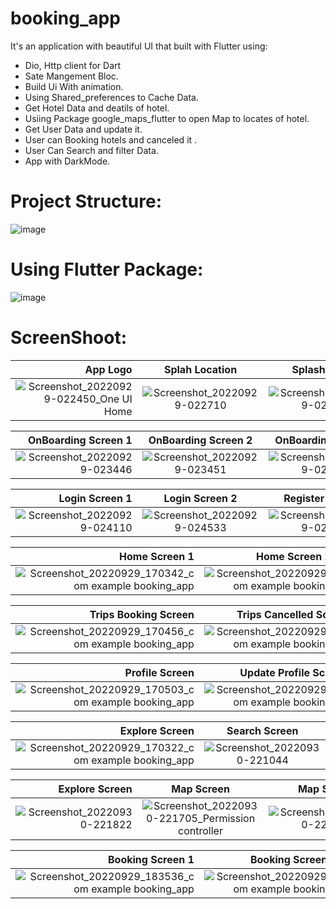 # booking_app


It's an application with beautiful UI that built with Flutter using:

- Dio, Http client for Dart
- Sate Mangement Bloc.
- Build Ui With animation.
- Using Shared_preferences to Cache Data.
- Get Hotel Data and deatils of hotel.
- Usiing Package google_maps_flutter to open Map to locates of hotel.
- Get User Data and update it.
- User can Booking hotels and canceled it .
- User Can Search and filter Data.
- App with DarkMode.

# Project Structure:


![image](https://user-images.githubusercontent.com/72301777/192910872-779e6924-2d9e-4b91-8016-22c810ee144b.png)


# Using Flutter Package:

![image](https://user-images.githubusercontent.com/72301777/192911389-1f495a69-9386-4341-ba56-bc43ed96a1ea.png)



# ScreenShoot:

|App Logo          |   Splah Location        |  Splash Screen              
------------------------:|:-------------------------:|:-------------------------:
![Screenshot_20220929-022450_One UI Home](https://user-images.githubusercontent.com/72301777/192912004-82746c0f-f2ed-4f47-bbe4-4e60ee017c72.jpg)|![Screenshot_20220929-022710](https://user-images.githubusercontent.com/72301777/192912028-629a5f28-5eb9-433b-83e9-052cfa46181a.jpg)|![Screenshot_20220929-022649](https://user-images.githubusercontent.com/72301777/192912056-11e74404-fb1a-464a-a868-ea534ec698cd.jpg)


|OnBoarding Screen 1             |  OnBoarding Screen 2        |  OnBoarding Screen 3              
------------------------:|:-------------------------:|:-------------------------:
![Screenshot_20220929-023446](https://user-images.githubusercontent.com/72301777/192912768-13c04c12-a874-4c5b-bc64-9940cb668df5.jpg)|![Screenshot_20220929-023451](https://user-images.githubusercontent.com/72301777/192912828-4756e5aa-4fc3-4079-b1e8-e937ca721301.jpg)|![Screenshot_20220929-023458](https://user-images.githubusercontent.com/72301777/192912875-24a98e71-e5a1-42cd-8b46-1ce6bf721ac8.jpg)

|Login Screen 1             |  Login Screen 2        |  Register Screen 1  
------------------------:|:-------------------------:|:-------------------------:
![Screenshot_20220929-024110](https://user-images.githubusercontent.com/72301777/193040343-1480732f-4fca-4967-ab7d-9ed15951e46a.jpg)|![Screenshot_20220929-024533](https://user-images.githubusercontent.com/72301777/193040228-36dc9d9a-2c9f-43ee-9fb3-60632c94b7b8.jpg)|![Screenshot_20220929-024115](https://user-images.githubusercontent.com/72301777/193040334-49d4de4f-b6e9-4685-8848-51addd7c7aec.jpg)

|Home Screen 1             |  Home Screen 2        |  Home Screen 3
------------------------:|:-------------------------:|:-------------------------:
![Screenshot_20220929_170342_com example booking_app](https://user-images.githubusercontent.com/29564984/193052544-d2cb76e5-568d-4072-89d2-3a2def222107.jpg)|![Screenshot_20220929_170349_com example booking_app](https://user-images.githubusercontent.com/29564984/193052587-ca4159d0-91bb-4249-b0f4-964ee6b609a8.jpg)|![Screenshot_20220929_170618_com example booking_app](https://user-images.githubusercontent.com/29564984/193052699-0b538219-ca4e-4807-b23d-03ae14f632b4.jpg)

|Trips Booking Screen   |  Trips Cancelled Screen      |  Trips Completed Screen
------------------------:|:-------------------------:|:-------------------------:
![Screenshot_20220929_170456_com example booking_app](https://user-images.githubusercontent.com/29564984/193054100-e9f22a03-c33c-4660-b67a-85b4b35fd246.jpg)|![Screenshot_20220929_170419_com example booking_app](https://user-images.githubusercontent.com/29564984/193054184-d2c27ef2-e8df-471c-afa7-07874eb5bdc9.jpg)|![Screenshot_20220929_170426_com example booking_app](https://user-images.githubusercontent.com/29564984/193054234-f83200d4-46a5-4a35-8d56-961d0ff6c01a.jpg)|

|Profile Screen   |  Update Profile Screen   |Settings Screen    
------------------------:|:-------------------------:|:-------------------------:
![Screenshot_20220929_170503_com example booking_app](https://user-images.githubusercontent.com/29564984/193059199-a724f2f4-f4d9-4875-aa92-93a5e76f0f85.jpg)|![Screenshot_20220929_170509_com example booking_app](https://user-images.githubusercontent.com/29564984/193059243-ddfdca89-9854-4e58-8c8f-000437b1fb44.jpg)|![Screenshot_20220929_170520_com example booking_app](https://user-images.githubusercontent.com/29564984/193059832-a5b87837-5abc-4be8-bf98-1cf6bc7befe5.jpg)

|Explore Screen   | Search Screen   |Filter Screen    
------------------------:|:-------------------------:|:-------------------------:
![Screenshot_20220929_170322_com example booking_app](https://user-images.githubusercontent.com/29564984/193060587-505be16b-361f-44bd-b708-bcc5ea58df3b.jpg)|![Screenshot_20220930-221044](https://user-images.githubusercontent.com/72301777/193349190-517cba02-0a49-456f-9e94-d7dfcc883619.jpg)|![Screenshot_20220930-221111](https://user-images.githubusercontent.com/72301777/193349212-2b054922-d490-433e-8bdd-4ebe613c0b31.jpg)

|Explore Screen   | Map Screen   |Map Screen    
------------------------:|:-------------------------:|:-------------------------:
![Screenshot_20220930-221822](https://user-images.githubusercontent.com/72301777/193350283-ea8af21b-d611-4d65-b0cd-c0d46d33bbb3.jpg)|![Screenshot_20220930-221705_Permission controller](https://user-images.githubusercontent.com/72301777/193350330-c12ffa64-531f-4c70-a96a-b4e5f87d7a94.jpg)|![Screenshot_20220930-221715](https://user-images.githubusercontent.com/72301777/193350367-8cf6c921-2a76-496f-ace9-9d6c41ad752a.jpg)




|Booking Screen 1   | Booking Screen 2   |Booking Screen 3   
------------------------:|:-------------------------:|:-------------------------:
![Screenshot_20220929_183536_com example booking_app](https://user-images.githubusercontent.com/29564984/193061971-afed614e-3c67-4222-99e5-de8d74647ae1.jpg)|![Screenshot_20220929_183545_com example booking_app](https://user-images.githubusercontent.com/29564984/193062027-48500c4c-8d6c-486e-9825-1cb70cfb3329.jpg)|![Screenshot_20220929_183610_com example booking_app](https://user-images.githubusercontent.com/29564984/193062045-d9ce97d9-9a49-4249-a56d-0b60b1050132.jpg)



